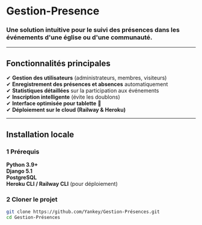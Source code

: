 # Gestion-Presence

###  Une solution intuitive pour le suivi des présences dans les événements d'une église ou d'une communauté.

---

##  Fonctionnalités principales
✔ **Gestion des utilisateurs** (administrateurs, membres, visiteurs)  
✔ **Enregistrement des présences et absences** automatiquement  
✔ **Statistiques détaillées** sur la participation aux événements  
✔ **Inscription intelligente** (évite les doublons)  
✔ **Interface optimisée pour tablette** 📱  
✔ **Déploiement sur le cloud (Railway & Heroku)**  

---

## Installation locale

### 1️ **Prérequis**
 **Python 3.9+**  
**Django 5.1**  
 **PostgreSQL**  
**Heroku CLI / Railway CLI** (pour déploiement)  

### 2️ **Cloner le projet**
```sh
git clone https://github.com/Yankey/Gestion-Présences.git
cd Gestion-Présences
